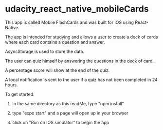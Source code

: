 # udacity_react_native_mobileCards

This app is called Mobile FlashCards and was built for IOS using React-Native. 

The app is intended for studying and allows a user to create a deck of cards where each card contains a question and answer.

AsyncStorage is used to store the data. 

The user can quiz himself by answering the questions in the deck of card. 

A percentage score will show at the end of the quiz. 

A local notification is sent to the user if a quiz has not been completed in 24 hours. 

To get started:

1) In the same directory as this readMe, type "npm install"

2) type "expo start" and a page will open up in your browser

3) click on "Run on IOS simulator" to begin the app
 
